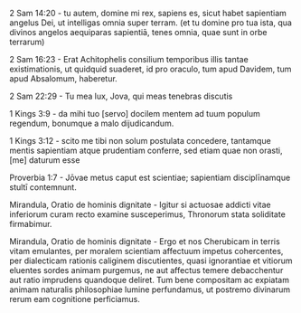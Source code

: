 2 Sam 14:20 - tu autem, domine mi rex, sapiens es, sicut habet sapientiam angelus Dei, ut intelligas omnia super terram. (et tu domine pro tua ista, qua divinos angelos aequiparas sapientiā, tenes omnia, quae sunt in orbe terrarum)

2 Sam 16:23 - Erat Achitophelis consilium temporibus illis tantae existimationis, ut quidquid suaderet, id pro oraculo, tum apud Davidem, tum apud Absalomum, haberetur. 

2 Sam 22:29 - Tu mea lux, Jova, qui meas tenebras discutis

1 Kings 3:9 - da mihi tuo [servo] docilem mentem ad tuum populum regendum, bonumque a malo dijudicandum. 

1 Kings 3:12 - scito me tibi non solum postulata concedere, tantamque mentis sapientiam atque prudentiam conferre, sed etiam quae non orasti, [me] daturum esse

Proverbia 1:7 - Jōvae metus caput est scientiae; sapientiam disciplīnamque stultī contemnunt.

Mirandula, Oratio de hominis dignitate  - Igitur si actuosae addicti vitae inferiorum curam recto examine susceperimus, Thronorum stata soliditate firmabimur.

Mirandula, Oratio de hominis dignitate - Ergo et nos Cherubicam in terris vitam emulantes, per moralem scientiam affectuum impetus cohercentes, per dialecticam rationis caliginem discutientes, quasi ignorantiae et vitiorum eluentes sordes animam purgemus, ne aut affectus temere debacchentur aut ratio imprudens quandoque deliret. Tum bene compositam ac expiatam animam naturalis philosophiae lumine perfundamus, ut postremo divinarum rerum eam cognitione perficiamus.